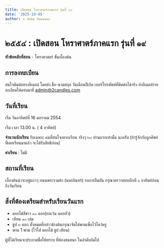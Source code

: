 ```yaml
---
title: เปิดสอน โหราศาตร์ภาคแรก รุ่นที่ ๑๙
date: '2025-10-05'
author: อ.จัสติน รัตนมงคล
---
```


# ๒๕๕๔ : เปิดสอน โหราศาตร์ภาคแรก รุ่นที่ ๑๙

**หัวข้อหลักที่สอน** - โหราศาสตร์ ขั้นเบื้องต้น

## การลงทะเบียน

สนใจติดต่อทางอีเมลล์ โดยส่ง ชื่อ-นามสกุล วันเดือนปีเกิด เบอร์โทรศัพท์ที่ติดต่อได้จริง
ส่งอีเมลล์รายละเอียดให้ครบมาที่ admin@2candles.com

## วันที่เรียน

เริ่ม วันอาทิตย์ที่ 16 มกราคม 2554

เริ่ม เวลา 13.00 น. ( 4 อาทิตย์)

**จำนวนนักเรียน** รับเฉพาะ คนที่สนใจอยากเรียน จริงๆ ๒๐ ท่านแรกเท่านั้น นะครับ
(ถ้ารู้จักกับลูกศิษย์ที่เคยเรียนมาแล้ว จะได้รับสิทธิก่อน)

**ค่าเรียน** : ไม่มี

## สถานที่เรียน

เบื้องต้นน่าจะอยู่แถวๆ ถนนพระรามห้า (นครอินทร์) รอการยืนยัน
กรุณาตรวจสอบอีกที ๑ อาทิตย์ก่อนถึงวันเรียน

## สิ่งที่ต้องเตรียมสำหรับเรียนวันแรก

* ดอกไม้สีขาว ๑๐ ดอก(ยกเว้น ดอกบัว)
* เทียน ๑๐ เล่ม
* ธูป ๓ ดอก ทั้งหมดที่กล่าวข้างต้นกรุณาจัดใส่พานเพื่อไว้ไหว้ครู
* พาน 1 พาน (ไว้ใส่ ดอกไม้ ธูป เทียน)

ผู้ที่ได้เรียนจะประกาศชื่อให้ทราบ ที่ห้องสนทนา ในลำดับถัดไป
